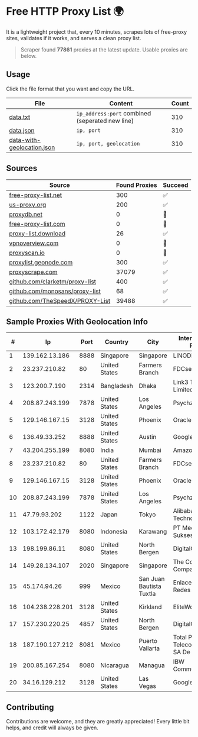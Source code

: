 
# Free HTTP Proxy List 🌍

It is a lightweight project that, every 10 minutes, scrapes lots of free-proxy sites, validates if it works, and serves a clean proxy list.


> Scraper found **77861** proxies at the latest update. Usable proxies are below.

## Usage

Click the file format that you want and copy the URL.


|File|Content|Count|
|----|-------|-----|
|[data.txt](https://raw.githubusercontent.com/themiralay/Proxy-List-World/master/data.txt)|`ip_address:port` combined (seperated new line)|310|
|[data.json](https://raw.githubusercontent.com/themiralay/Proxy-List-World/master/data.json)|`ip, port`|310|
|[data-with-geolocation.json](https://raw.githubusercontent.com/themiralay/Proxy-List-World/master/data-with-geolocation.json)|`ip, port, geolocation`|310|

## Sources

|Source|Found Proxies|Succeed|
|------|-------------|-------|
|[free-proxy-list.net](https://free-proxy-list.net)|300|✅|
|[us-proxy.org](https://www.us-proxy.org)|200|✅|
|[proxydb.net](http://proxydb.net)|0|🚫|
|[free-proxy-list.com](https://free-proxy-list.com/?page=&port=&type%5B%5D=http&type%5B%5D=https&up_time=0&search=Search)|0|🚫|
|[proxy-list.download](https://www.proxy-list.download/HTTP)|26|✅|
|[vpnoverview.com](https://vpnoverview.com/privacy/anonymous-browsing/free-proxy-servers)|0|🚫|
|[proxyscan.io](https://www.proxyscan.io)|0|🚫|
|[proxylist.geonode.com](https://proxylist.geonode.com/api/proxy-list?limit=300&page=1&sort_by=lastChecked&sort_type=desc&protocols=http,https)|300|✅|
|[proxyscrape.com](https://api.proxyscrape.com/v2/?request=displayproxies&protocol=http&timeout=10000&country=all&ssl=all&anonymity=all)|37079|✅|
|[github.com/clarketm/proxy-list](https://raw.githubusercontent.com/clarketm/proxy-list/master/proxy-list-raw.txt)|400|✅|
|[github.com/monosans/proxy-list](https://raw.githubusercontent.com/monosans/proxy-list/main/proxies/http.txt)|68|✅|
|[github.com/TheSpeedX/PROXY-List](https://raw.githubusercontent.com/TheSpeedX/PROXY-List/master/http.txt)|39488|✅|


## Sample Proxies With Geolocation Info

|#|Ip|Port|Country|City|Internet Service Provider|
|-|--|----|-------|----|-------------------------|
|1|139.162.13.186|8888|Singapore|Singapore|LINODE|
|2|23.237.210.82|80|United States|Farmers Branch|FDCservers.net|
|3|123.200.7.190|2314|Bangladesh|Dhaka|Link3 Technologies Limited|
|4|208.87.243.199|7878|United States|Los Angeles|Psychz Networks|
|5|129.146.167.15|3128|United States|Phoenix|Oracle Corporation|
|6|136.49.33.252|8888|United States|Austin|Google Fiber Inc.|
|7|43.204.255.199|8080|India|Mumbai|Amazon.com, Inc.|
|8|23.237.210.82|80|United States|Farmers Branch|FDCservers.net|
|9|129.146.167.15|3128|United States|Phoenix|Oracle Corporation|
|10|208.87.243.199|7878|United States|Los Angeles|Psychz Networks|
|11|47.79.93.202|1122|Japan|Tokyo|Alibaba (US) Technology Co., Ltd.|
|12|103.172.42.179|8080|Indonesia|Karawang|PT Media Solusi Sukses|
|13|198.199.86.11|8080|United States|North Bergen|DigitalOcean, LLC|
|14|149.28.134.107|2020|Singapore|Singapore|The Constant Company|
|15|45.174.94.26|999|Mexico|San Juan Bautista Tuxtla|Enlace de Datos y Redes SA de CV|
|16|104.238.228.201|3128|United States|Kirkland|EliteWork LLC|
|17|157.230.220.25|4857|United States|North Bergen|DigitalOcean, LLC|
|18|187.190.127.212|8081|Mexico|Puerto Vallarta|Total Play Telecomunicaciones SA De CV|
|19|200.85.167.254|8080|Nicaragua|Managua|IBW Communications|
|20|34.16.129.212|3128|United States|Las Vegas|Google LLC|



## Contributing

Contributions are welcome, and they are greatly appreciated! Every
little bit helps, and credit will always be given.


